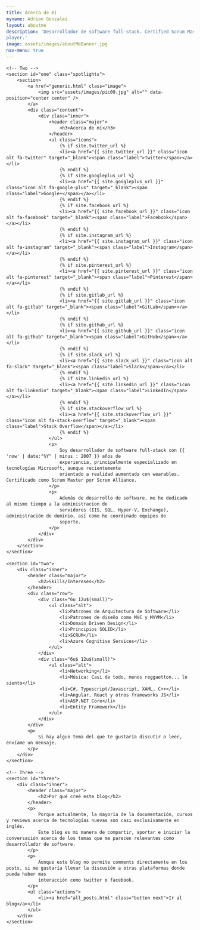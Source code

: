 ```yaml
---
title: Acerca de mi
myname: Adrian Gonzalez
layout: aboutme
description: 'Desarrollador de software full-stack. Certified Scrum Master. AR/VR newbie. Músico. Melómano. Team
player.'
image: assets/images/aboutMeBanner.jpg
nav-menu: true
---
```


<!-- Main -->
<div id="main">

	<!-- Two -->
	<section id="one" class="spotlights">
		<section>
			<a href="generic.html" class="image">
				<img src="assets/images/pic09.jpg" alt="" data-position="center center" />
			</a>
			<div class="content">
				<div class="inner">
					<header class="major">
						<h3>Acerca de mí</h3>
					</header>
					<ul class="icons">
						{% if site.twitter_url %}
						<li><a href="{{ site.twitter_url }}" class="icon alt fa-twitter" target="_blank"><span class="label">Twitter</span></a></li>
						{% endif %}
						{% if site.googleplus_url %}
						<li><a href="{{ site.googleplus_url }}" class="icon alt fa-google-plus" target="_blank"><span class="label">Google+</span></a></li>
						{% endif %}
						{% if site.facebook_url %}
						<li><a href="{{ site.facebook_url }}" class="icon alt fa-facebook" target="_blank"><span class="label">Facebook</span></a></li>
						{% endif %}
						{% if site.instagram_url %}
						<li><a href="{{ site.instagram_url }}" class="icon alt fa-instagram" target="_blank"><span class="label">Instagram</span></a></li>
						{% endif %}
						{% if site.pinterest_url %}
						<li><a href="{{ site.pinterest_url }}" class="icon alt fa-pinterest" target="_blank"><span class="label">Pinterest</span></a></li>
						{% endif %}
						{% if site.gitlab_url %}
						<li><a href="{{ site.gitlab_url }}" class="icon alt fa-gitlab" target="_blank"><span class="label">GitLab</span></a></li>
						{% endif %}
						{% if site.github_url %}
						<li><a href="{{ site.github_url }}" class="icon alt fa-github" target="_blank"><span class="label">GitHub</span></a></li>
						{% endif %}
						{% if site.slack_url %}
						<li><a href="{{ site.slack_url }}" class="icon alt fa-slack" target="_blank"><span class="label">Slack</span></a></li>
						{% endif %}
						{% if site.linkedin_url %}
						<li><a href="{{ site.linkedin_url }}" class="icon alt fa-linkedin" target="_blank"><span class="label">LinkedIn</span></a></li>
						{% endif %}
						{% if site.stackoverflow_url %}
						<li><a href="{{ site.stackoverflow_url }}" class="icon alt fa-stack-overflow" target="_blank"><span class="label">Stack Overflow</span></a></li>
						{% endif %}
					</ul>
					<p>
						Soy desarrollador de software full-stack con {{ 'now' | date:"%Y" | minus : 2007 }} años de
						experiencia, principalmente especializado en tecnologías Microsoft, aunque recientemente
						orientado a realidad aumentada con wearables. Certificado como Scrum Master por Scrum Alliance.
					</p>
					<p>
						Además de desarrollo de software, me he dedicado al mismo tiempo a la administracion de
						servidores (IIS, SQL, Hyper-V, Exchange), administración de dominio, así como he coordinado equipos de
						soporte.
					</p>
				</div>
			</div>
		</section>
	</section>

	<section id="two">
		<div class="inner">
			<header class="major">
				<h2>Skills/Intereses</h2>
			</header>
			<div class="row">
				<div class="6u 12u$(small)">
					<ul class="alt">
						<li>Patrones de Arquitectura de Software</li>
						<li>Patrones de diseño como MVC y MVVM</li>
						<li>Domain Driven Design</li>
						<li>Principios SOLID</li>
						<li>SCRUM</li>
						<li>Azure Cognitive Services</li>
					</ul>
				</div>
				<div class="6u$ 12u$(small)">
					<ul class="alt">
						<li>Networking</li>
						<li>Música: Casi de todo, menos reggaetton... lo siento</li>
						<li>C#, Typescript/Javascript, XAML, C++</li>
						<li>Angular, React y otros frameworks JS</li>
						<li>ASP.NET Core</li>
						<li>Entity Framework</li>
					</ul>
				</div>
			</div>
			<p>
				Si hay algun tema del que te gustaría discutir o leer, envíame un mensaje.
			</p>
		</div>
	</section>

	<!-- Three -->
	<section id="three">
		<div class="inner">
			<header class="major">
				<h2>Por qué creé este blog</h2>
			</header>
			<p>
				Porque actualmente, la mayoría de la documentación, cursos y reviews acerca de tecnologías nuevas son casi exclusivamente en inglés. 
				Este blog es mi manera de compartir, aportar e iniciar la conversación acerca de los temas que me parecen relevantes como desarrollador de software.
			</p>
			<p>
				Aunque este blog no permite comments directamente en los posts, si me gustaría llevar la discusión a otras plataformas donde pueda haber mas
				interacción como twitter o facebook.
			</p>
			<ul class="actions">
				<li><a href="all_posts.html" class="button next">Ir al blog</a></li>
			</ul>
		</div>
	</section>

</div>